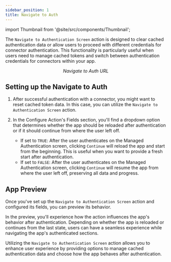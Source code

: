 ```yaml
---
sidebar_position: 1
title: Navigate to Auth
---
```


import Thumbnail from '@site/src/components/Thumbnail';

The `Navigate to Authentication Screen` action is designed to clear cached authentication data or allow users to proceed with different credentials for connector authentication. This functionality is particularly useful when users need to manage cached tokens and switch between authentication credentials for connectors within your app.

<figure>
<Thumbnail src="/img/reference/actionflow-blocks/navigate-to-auth/navigate-to-auth.png" alt="Navigate to Auth URL" />
<figcaption align='center'><i>Navigate to Auth URL</i></figcaption>
</figure>  

## Setting up the Navigate to Auth

<figure>
<Thumbnail src="/img/reference/actionflow-blocks/navigate-to-auth/feild.jpeg" alt="Navigate to Auth URL" />
</figure>


1. After successful authentication with a connector, you might want to reset cached token data. In this case, you can utilize the `Navigate to Authentication Screen` action.

2. In the Configure Action's Fields section, you'll find a dropdown option that determines whether the app should be reloaded after authentication or if it should continue from where the user left off.

   - If set to `TRUE`: After the user authenticates on the Managed Authentication screen, clicking `Continue` will reload the app and start from the beginning. This is useful when you want to provide a fresh start after authentication.
   - If set to `FALSE`: After the user authenticates on the Managed Authentication screen, clicking `Continue` will resume the app from where the user left off, preserving all data and progress.


## App Preview

Once you've set up the `Navigate to Authentication Screen` action and configured its fields, you can preview its behavior.

In the preview, you'll experience how the action influences the app's behavior after authentication. Depending on whether the app is reloaded or continues from the last state, users can have a seamless experience while navigating the app's authenticated sections.

<figure>
<Thumbnail src="/img/reference/actionflow-blocks/navigate-to-auth/preview.png" alt="Set Routing URL" />
</figure>

Utilizing the `Navigate to Authentication Screen` action allows you to enhance user experience by providing options to manage cached authentication data and choose how the app behaves after authentication.
